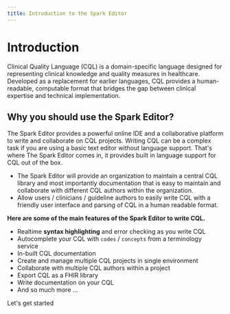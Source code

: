 ```yaml
---
title: Introduction to the Spark Editor
---
```


# Introduction

Clinical Quality Language (CQL) is a domain-specific language designed for representing clinical knowledge and quality measures in healthcare. Developed as a replacement for earlier languages, CQL provides a human-readable, computable format that bridges the gap between clinical expertise and technical implementation.

## Why you should use the Spark Editor?

The Spark Editor provides a powerful online IDE and a collaborative platform to write and collaborate on CQL projects.
Writing CQL can be a complex task if you are using a basic text editor without language support. That's where The Spark Editor comes in, it provides built in language support for CQL out of the box.

- The Spark Editor will provide an organization to maintain a central CQL library and most importantly documentation that is easy to maintain and collaborate with different CQL authors within the organization.
- Allow users / clinicians / guideline authors to easily write CQL with a friendly user interface and parsing of CQL in a human readable format.

**Here are some of the main features of the Spark Editor to write CQL.**

- Realtime **syntax highlighting** and error checking as you write CQL
- Autocomplete your CQL with `codes` / `concepts` from a terminology service
- In-built CQL documentation
- Create and manage multiple CQL projects in single environment
- Collaborate with multiple CQL authors within a project
- Export CQL as a FHIR library
- Write documentation on your CQL
- And so much more ...

Let's get started
